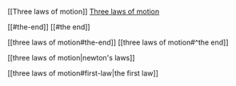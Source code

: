 [[Three laws of motion]]
[Three laws of motion](Three%20laws%20of%20motion.md)

[[#the-end]]
[[#the end]]

[[three laws of motion#the-end]]
[[three laws of motion#^the end]]

[[three laws of motion|newton's laws]]

[[three laws of motion#first-law|the first law]]
